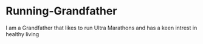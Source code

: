 # Running-Grandfather
I am a Grandfather that likes to run Ultra Marathons and has a keen intrest in healthy living
